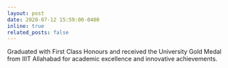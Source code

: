 ```yaml
---
layout: post
date: 2020-07-12 15:59:00-0400
inline: true
related_posts: false
---
```


Graduated with First Class Honours and received the University Gold Medal from IIIT Allahabad for academic excellence and innovative achievements.

